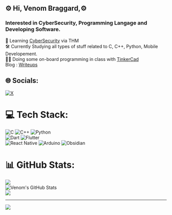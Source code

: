 <!-- Vbraggard -->

## ⚙️ Hi, Venom Braggard,⚙️
### Interested in CyberSecurity, Programming Langage and Developing Software.

🛜​ Learning [CyberSecurity](https://tryhackme.com/r/p/venombraggard) via THM </br>
🛠️​ Currently Studying all types of stuff related to C, C++, Python, Mobile Developement. </br>
🧑‍💻 Doing some on-board programming in class with [TinkerCad](https://www.tinkercad.com/users/1mKlm0laHlE) </br>
Blog : [Writeups](https://venombraggard.neocities.org/) </br>


## 🌐 Socials:
[![X](https://img.shields.io/badge/X-black.svg?logo=X&logoColor=white)](https://x.com/VBraggard)

# 💻 Tech Stack:
![C](https://img.shields.io/badge/c-%2300599C.svg?style=for-the-badge&logo=c&logoColor=white) ![C++](https://img.shields.io/badge/c++-%2300599C.svg?style=for-the-badge&logo=c%2B%2B&logoColor=white) ![Python](https://img.shields.io/badge/python-3670A0?style=for-the-badge&logo=python&logoColor=ffdd54)</br>
![Dart](https://img.shields.io/badge/dart-%230175C2.svg?style=for-the-badge&logo=dart&logoColor=white) ![Flutter](https://img.shields.io/badge/Flutter-%2302569B.svg?style=for-the-badge&logo=Flutter&logoColor=white) </br>
![React Native](https://img.shields.io/badge/react_native-%2320232a.svg?style=for-the-badge&logo=react&logoColor=%2361DAFB) 
![Arduino](https://img.shields.io/badge/-Arduino-00979D?style=for-the-badge&logo=Arduino&logoColor=white)
![Obsidian](https://img.shields.io/badge/Obsidian-%23483699.svg?style=for-the-badge&logo=obsidian&logoColor=white)
# 📊 GitHub Stats:
![](https://github-readme-streak-stats.herokuapp.com/?user=venombraggard&theme=dark&hide_border=false)<br/>
![Venom's GitHub Stats](https://github-readme-stats.vercel.app/api?username=venombraggard&show_icons=true&theme=holi) </br>
![](https://github-readme-stats.vercel.app/api/top-langs/?username=venombraggard&theme=dark&hide_border=false&include_all_commits=false&count_private=false&layout=compact)

---
[![](https://visitcount.itsvg.in/api?id=venombraggard&icon=0&color=0)](https://visitcount.itsvg.in)

<!-- Proudly created with GPRM ( https://gprm.itsvg.in ) -->


